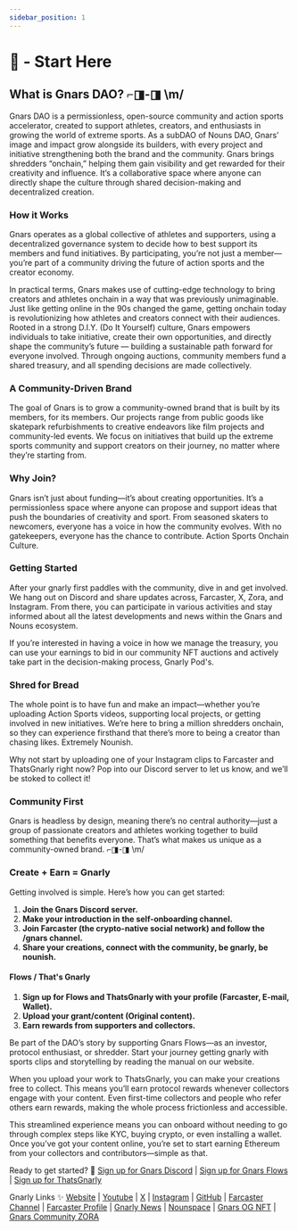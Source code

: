 ```yaml
---
sidebar_position: 1
---
```


# 🐣 - Start Here

## What is Gnars DAO? ⌐◨-◨ \m/

Gnars DAO is a permissionless, open-source community and action sports accelerator, created to support athletes, creators, and enthusiasts in growing the world of extreme sports. As a subDAO of Nouns DAO, Gnars’ image and impact grow alongside its builders, with every project and initiative strengthening both the brand and the community. Gnars brings shredders “onchain,” helping them gain visibility and get rewarded for their creativity and influence. It’s a collaborative space where anyone can directly shape the culture through shared decision-making and decentralized creation.

### How it Works

Gnars operates as a global collective of athletes and supporters, using a decentralized governance system to decide how to best support its members and fund initiatives. By participating, you’re not just a member—you’re part of a community driving the future of action sports and the creator economy.

In practical terms, Gnars makes use of cutting-edge technology to bring creators and athletes onchain in a way that was previously unimaginable. Just like getting online in the 90s changed the game, getting onchain today is revolutionizing how athletes and creators connect with their audiences. Rooted in a strong D.I.Y. (Do It Yourself) culture, Gnars empowers individuals to take initiative, create their own opportunities, and directly shape the community’s future — building a sustainable path forward for everyone involved. Through ongoing auctions, community members fund a shared treasury, and all spending decisions are made collectively.

### A Community-Driven Brand

The goal of Gnars is to grow a community-owned brand that is built by its members, for its members. Our projects range from public goods like skatepark refurbishments to creative endeavors like film projects and community-led events. We focus on initiatives that build up the extreme sports community and support creators on their journey, no matter where they’re starting from.

### Why Join?

Gnars isn’t just about funding—it’s about creating opportunities. It’s a permissionless space where anyone can propose and support ideas that push the boundaries of creativity and sport. From seasoned skaters to newcomers, everyone has a voice in how the community evolves. With no gatekeepers, everyone has the chance to contribute. Action Sports Onchain Culture.

### Getting Started

After your gnarly first paddles with the community, dive in and get involved. We hang out on Discord and share updates across, Farcaster, X, Zora, and Instagram. From there, you can participate in various activities and stay informed about all the latest developments and news within the Gnars and Nouns ecosystem.

If you’re interested in having a voice in how we manage the treasury, you can use your earnings to bid in our community NFT auctions and actively take part in the decision-making process, Gnarly Pod's. 

### Shred for Bread 

The whole point is to have fun and make an impact—whether you’re uploading Action Sports videos, supporting local projects, or getting involved in new initiatives. We’re here to bring a million shredders onchain, so they can experience firsthand that there’s more to being a creator than chasing likes. Extremely Nounish. 

Why not start by uploading one of your Instagram clips to Farcaster and ThatsGnarly right now? Pop into our Discord server to let us know, and we’ll be stoked to collect it!

### Community First

Gnars is headless by design, meaning there’s no central authority—just a group of passionate creators and athletes working together to build something that benefits everyone. That’s what makes us unique as a community-owned brand. ⌐◨-◨ \m/

### Create + Earn = Gnarly 

Getting involved is simple. Here’s how you can get started:

1. **Join the Gnars Discord server.** 
2. **Make your introduction in the self-onboarding channel.** 
3. **Join Farcaster (the crypto-native social network) and follow the /gnars channel.** 
4. **Share your creations, connect with the community, be gnarly, be nounish.** 

####  Flows / That's Gnarly 
1. **Sign up for Flows and ThatsGnarly with your profile (Farcaster, E-mail, Wallet).**  
2. **Upload your grant/content (Original content).**  
3. **Earn rewards from supporters and collectors.**

Be part of the DAO’s story by supporting Gnars Flows—as an investor, protocol enthusiast, or shredder. Start your journey getting gnarly with sports clips and storytelling by reading the manual on our website.

When you upload your work to ThatsGnarly, you can make your creations free to collect. This means you’ll earn protocol rewards whenever collectors engage with your content. Even first-time collectors and people who refer others earn rewards, making the whole process frictionless and accessible.

This streamlined experience means you can onboard without needing to go through complex steps like KYC, buying crypto, or even installing a wallet. Once you’ve got your content online, you’re set to start earning Ethereum from your collectors and contributors—simple as that.

Ready to get started? 🤘 
[Sign up for Gnars Discord](https://discord.gg/hr3c6UaH) | [Sign up for Gnars Flows](https://flows.wtf/gnars) | [Sign up for ThatsGnarly](https://thatsgnarly.com)

Gnarly Links ✨ [Website](gnars.com) | [Youtube](https://www.youtube.com/@gnars_dao) | [X](https://x.com/gnars_dao) | [Instagram](https://www.instagram.com/gnarsdao/) | [GitHub](https://github.com/gnars-dao/) | [Farcaster Channel](https://farcaster.xyz/~/channel/gnars) | [Farcaster Profile](https://farcaster.xyz/gnars) | [Gnarly News](https://paragraph.com/@gnars) | [Nounspace](https://nounspace.com/s/gnars) | [Gnars OG NFT](https://opensea.io/collection/gnars) | [Gnars Community ZORA](https://zora.co/@gnarscommunity) 
